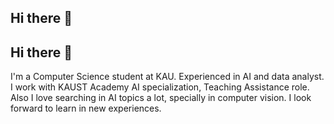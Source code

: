 ## Hi there 👋
## Hi there 👋
I'm a Computer Science student at KAU. Experienced in AI and data analyst.
I work with KAUST Academy AI specialization, Teaching Assistance role. 
Also I love searching in AI topics a lot, specially in computer vision. 
I look forward to learn in new experiences. 
<!--
**Abdulrahman-Alfrihidi/Abdulrahman-Alfrihidi** is a ✨ _special_ ✨ repository because its `README.md` (this file) appears on your GitHub profile.

Here are some ideas to get you started:

- 🔭 I’m currently working on ...
- 🌱 I’m currently learning ...
- 👯 I’m looking to collaborate on ...
- 🤔 I’m looking for help with ...
- 💬 Ask me about ...
- 📫 How to reach me: ...
- 😄 Pronouns: ...
- ⚡ Fun fact: ...
-->
